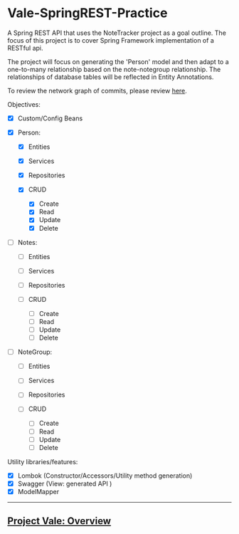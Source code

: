 # Vale-SpringREST-Practice

A Spring REST API that uses the NoteTracker project as a goal outline. The focus of this project is to cover Spring Framework implementation of a RESTful api.

The project will focus on generating the 'Person' model and then adapt to a one-to-many relationship based on the note-notegroup relationship.
The relationships of database tables will be reflected in Entity Annotations.

To review the network graph of commits, please review [here](https://github.com/MorickClive/Vale-SpringREST-Practice/network).

Objectives:
- [X] Custom/Config Beans

- [X] Person:
  - [X] Entities
  - [X] Services
  - [X] Repositories
  
  - [X] CRUD
	  - [X] Create
	  - [X] Read
	  - [X] Update
	  - [X] Delete

- [ ] Notes:
  - [ ] Entities
  - [ ] Services
  - [ ] Repositories
  
  - [ ] CRUD
	  - [ ] Create
	  - [ ] Read
	  - [ ] Update
	  - [ ] Delete
	  
- [ ] NoteGroup:
  - [ ] Entities
  - [ ] Services
  - [ ] Repositories
  
  - [ ] CRUD
	  - [ ] Create
	  - [ ] Read
	  - [ ] Update
	  - [ ] Delete

Utility libraries/features:
- [X] Lombok (Constructor/Accessors/Utility method generation)
- [X] Swagger (View: generated API )
- [X] ModelMapper

---

## [Project Vale: Overview](https://github.com/MorickClive/Project-Vale/blob/main/README.md#project-vale)

